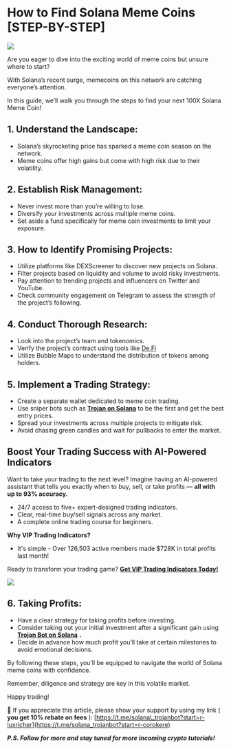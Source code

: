 # How to Find Solana Meme Coins [STEP-BY-STEP]

![](https://miro.medium.com/v2/1*9EqwGr7REytxx0tS9ryxaA.png)

Are you eager to dive into the exciting world of meme coins but unsure where to start?

With Solana’s recent surge, memecoins on this network are catching everyone’s attention.

In this guide, we’ll walk you through the steps to find your next 100X Solana Meme Coin!

## **1. Understand the Landscape:**

* Solana’s skyrocketing price has sparked a meme coin season on the network.
* Meme coins offer high gains but come with high risk due to their volatility.

## **2. Establish Risk Management:**

* Never invest more than you’re willing to lose.
* Diversify your investments across multiple meme coins.
* Set aside a fund specifically for meme coin investments to limit your exposure.

## 3. How to Identify Promising Projects:

* Utilize platforms like DEXScreener to discover new projects on Solana.
* Filter projects based on liquidity and volume to avoid risky investments.
* Pay attention to trending projects and influencers on Twitter and YouTube.
* Check community engagement on Telegram to assess the strength of the project’s following.

## 4. Conduct Thorough Research:

* Look into the project’s team and tokenomics.
* Verify the project’s contract using tools like
  [De.Fi](https://de.fi/)
* Utilize Bubble Maps to understand the distribution of tokens among holders.

## 5. Implement a Trading Strategy:

* Create a separate wallet dedicated to meme coin trading.
* Use sniper bots such as
  [**Trojan on Solana**](https://t.me/solana_trojanbot?start=r-corokere)
  to be the first and get the best entry prices.
* Spread your investments across multiple projects to mitigate risk.
* Avoid chasing green candles and wait for pullbacks to enter the market.

## Boost Your Trading Success with AI-Powered Indicators

Want to take your trading to the next level? Imagine having an AI-powered assistant that tells you exactly when to buy, sell, or take profits —
**all with up to 93% accuracy.**

* 24/7 access to five+ expert-designed trading indicators.
* Clear, real-time buy/sell signals across any market.
* A complete online trading course for beginners.

**Why VIP Trading Indicators?**

* It's simple - Over 126,503 active members made $728K in total profits last month!

Ready to transform your trading game?
[**Get VIP Trading Indicators Today!**](https://vipindicators.xyz)

![](https://vipindicators.xyz/1.png)

## 6. Taking Profits:

* Have a clear strategy for taking profits before investing.
* Consider taking out your initial investment after a significant gain using
  [**Trojan Bot on Solana**](https://t.me/solana_trojanbot?start=r-corokere)
  **.**
* Decide in advance how much profit you’ll take at certain milestones to avoid emotional decisions.

By following these steps, you’ll be equipped to navigate the world of Solana meme coins with confidence.

Remember, diligence and strategy are key in this volatile market.

Happy trading!

🙏 If you appreciate this article, please show your support by using my link (
**you get 10% rebate on fees**
):
[https://t.me/solana\_trojanbot?start=r-luxricher](https://t.me/solana_trojanbot?start=r-corokere)

***P.S. Follow for more and stay tuned for more incoming crypto tutorials!***